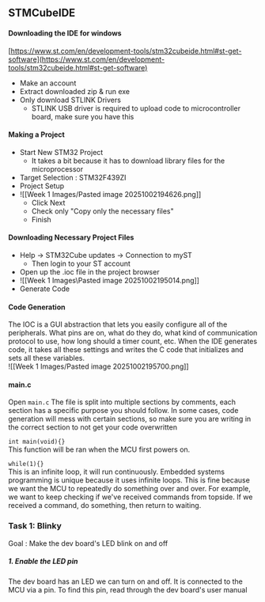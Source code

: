 ## STMCubeIDE
#### Downloading the IDE for windows
[https://www.st.com/en/development-tools/stm32cubeide.html#st-get-software](https://www.st.com/en/development-tools/stm32cubeide.html#st-get-software)  

- Make an account
- Extract downloaded zip & run exe
- Only download STLINK Drivers
	- STLINK USB driver is required to upload code to microcontroller board, make sure you have this  

#### Making a Project  
- Start New STM32 Project
	- It takes a bit because it has to download library files for the microprocessor
- Target Selection : STM32F439ZI
- Project Setup
- ![[Week 1 Images/Pasted image 20251002194626.png]]
	- Click Next
	- Check only "Copy only the necessary files"
	- Finish

#### Downloading Necessary Project Files
- Help -> STM32Cube updates -> Connection to myST
	- Then login to your ST account
- Open up the .ioc file in the project browser
- ![[Week 1 Images\Pasted image 20251002195014.png]]
- Generate Code

#### Code Generation
The IOC is a GUI abstraction that lets you easily configure all of the peripherals. What pins are on, what do they do, what kind of communication protocol to use, how long should a timer count, etc. When the IDE generates code, it takes all these settings and writes the C code that initializes and sets all these variables.  
![[Week 1 Images/Pasted image 20251002195700.png]]

#### main.c
Open `main.c` The file is split into multiple sections by comments, each section has a specific purpose you should follow. In some cases, code generation will mess with certain sections, so make sure you are writing in the correct section to not get your code overwritten

`int main(void){}`   
	This function will be ran when the MCU first powers on.    

`while(1){}`   
	This is an infinite loop, it will run continuously. Embedded systems programming is unique because it uses infinite loops. This is fine because we want the MCU to repeatedly do something over and over. For example, we want to keep checking if we've received commands from topside. If we received a command, do something, then return to waiting.

### Task 1: Blinky 
Goal : Make the dev board's LED blink on and off
##### 1. Enable the LED pin
The dev board has an LED we can turn on and off. It is connected to the MCU via a pin. To find this pin, read through the dev board's user manual 
